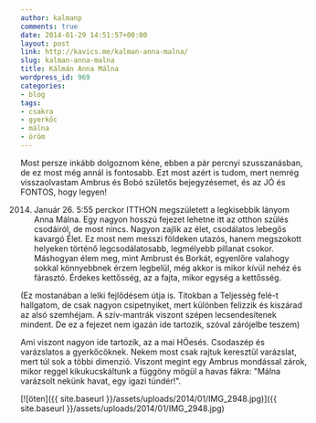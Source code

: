 ```yaml
---
author: kalmanp
comments: true
date: 2014-01-29 14:51:57+00:00
layout: post
link: http://kavics.me/kalman-anna-malna/
slug: kalman-anna-malna
title: Kálmán Anna Málna
wordpress_id: 969
categories:
- blog
tags:
- csakra
- gyerkőc
- málna
- öröm
---
```


Most persze inkább dolgoznom kéne, ebben a pár percnyi szusszanásban, de ez most még annál is fontosabb. Ezt most azért is tudom, mert nemrég visszaolvastam Ambrus és Bobó születős bejegyzésemet, és az JÓ és FONTOS, hogy legyen!

2014. Január 26. 5:55 perckor ITTHON megszületett a legkisebbik lányom Anna Málna. Egy nagyon hosszú fejezet lehetne itt az otthon szülés csodáiról, de most nincs. Nagyon zajlik az élet, csodálatos lebegős kavargó Élet. Ez most nem messzi földeken utazós, hanem megszokott helyeken történő legcsodálatosabb, legmélyebb pillanat csokor. Máshogyan élem meg, mint Ambrust és Borkát, egyenlőre valahogy sokkal könnyebbnek érzem legbelül, még akkor is mikor kívül nehéz és fárasztó. Érdekes kettősség, az a fajta, mikor egység a kettősség.

(Ez mostanában a lelki fejlődésem útja is. Titokban a Teljesség felé-t hallgatom, de csak nagyon csipetnyiket, mert különben felizzik és kiszárad az alsó szemhéjam. A szív-mantrák viszont szépen lecsendesítenek mindent. De ez a fejezet nem igazán ide tartozik, szóval zárójelbe teszem)

Ami viszont nagyon ide tartozik, az a mai HÓesés. Csodaszép és varázslatos a gyerkőcöknek. Nekem most csak rajtuk keresztül varázslat, mert túl sok a többi dimenzió. Viszont megint egy Ambrus mondással zárok, mikor reggel kikukucskáltunk a függöny mögül a havas fákra: "Málna varázsolt nekünk havat, egy igazi tündér!".


[![öten]({{ site.baseurl }}/assets/uploads/2014/01/IMG_2948.jpg)]({{ site.baseurl }}/assets/uploads/2014/01/IMG_2948.jpg)
